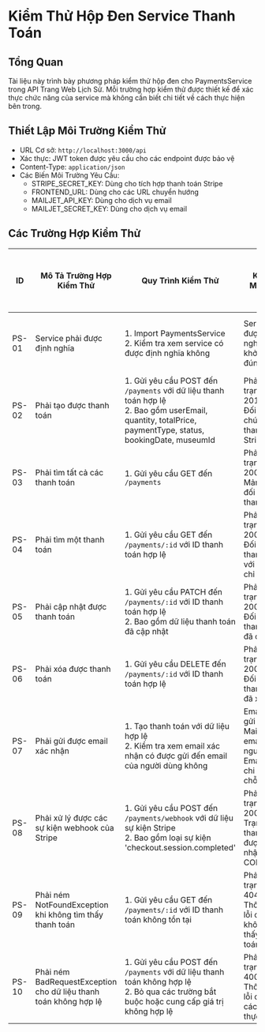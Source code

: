 # Kiểm Thử Hộp Đen Service Thanh Toán

## Tổng Quan
Tài liệu này trình bày phương pháp kiểm thử hộp đen cho PaymentsService trong API Trang Web Lịch Sử. Mỗi trường hợp kiểm thử được thiết kế để xác thực chức năng của service mà không cần biết chi tiết về cách thực hiện bên trong.

## Thiết Lập Môi Trường Kiểm Thử
- URL Cơ sở: `http://localhost:3000/api`
- Xác thực: JWT token được yêu cầu cho các endpoint được bảo vệ
- Content-Type: `application/json`
- Các Biến Môi Trường Yêu Cầu:
  - STRIPE_SECRET_KEY: Dùng cho tích hợp thanh toán Stripe
  - FRONTEND_URL: Dùng cho các URL chuyển hướng
  - MAILJET_API_KEY: Dùng cho dịch vụ email
  - MAILJET_SECRET_KEY: Dùng cho dịch vụ email

## Các Trường Hợp Kiểm Thử

| ID | Mô Tả Trường Hợp Kiểm Thử | Quy Trình Kiểm Thử | Kết Quả Mong Đợi | Phụ Thuộc Giữa Các Trường Hợp | Kết Quả | Ngày Kiểm Thử | Ghi Chú |
|----|----------------------|---------------------|-----------------|---------------------------|--------|-----------|------|
| PS-01 | Service phải được định nghĩa | 1. Import PaymentsService<br>2. Kiểm tra xem service có được định nghĩa không | Service phải được định nghĩa và khởi tạo đúng | Không | | | Xác thực cơ bản sự tồn tại của service |
| PS-02 | Phải tạo được thanh toán | 1. Gửi yêu cầu POST đến `/payments` với dữ liệu thanh toán hợp lệ<br>2. Bao gồm userEmail, quantity, totalPrice, paymentType, status, bookingDate, museumId | Phản hồi với trạng thái 201<br>Đối tượng chứa URL thanh toán Stripe | Không | | | Yêu cầu tích hợp Stripe hợp lệ |
| PS-03 | Phải tìm tất cả các thanh toán | 1. Gửi yêu cầu GET đến `/payments` | Phản hồi với trạng thái 200<br>Mảng các đối tượng thanh toán | PS-02 | | | |
| PS-04 | Phải tìm một thanh toán | 1. Gửi yêu cầu GET đến `/payments/:id` với ID thanh toán hợp lệ | Phản hồi với trạng thái 200<br>Đối tượng thanh toán với ID được chỉ định | PS-02 | | | |
| PS-05 | Phải cập nhật được thanh toán | 1. Gửi yêu cầu PATCH đến `/payments/:id` với ID thanh toán hợp lệ<br>2. Bao gồm dữ liệu thanh toán đã cập nhật | Phản hồi với trạng thái 200<br>Đối tượng thanh toán đã cập nhật | PS-02 | | | |
| PS-06 | Phải xóa được thanh toán | 1. Gửi yêu cầu DELETE đến `/payments/:id` với ID thanh toán hợp lệ | Phản hồi với trạng thái 200<br>Đối tượng thanh toán đã xóa | PS-02 | | | |
| PS-07 | Phải gửi được email xác nhận | 1. Tạo thanh toán với dữ liệu hợp lệ<br>2. Kiểm tra xem email xác nhận có được gửi đến email của người dùng không | Email được gửi qua Mailjet đến email của người dùng<br>Email chứa chi tiết đặt chỗ | PS-02 | | | Sử dụng Mailjet thay vì AWS SES |
| PS-08 | Phải xử lý được các sự kiện webhook của Stripe | 1. Gửi yêu cầu POST đến `/payments/webhook` với dữ liệu sự kiện Stripe<br>2. Bao gồm loại sự kiện 'checkout.session.completed' | Phản hồi với trạng thái 200<br>Trạng thái thanh toán được cập nhật thành COMPLETED | PS-02 | | | |
| PS-09 | Phải ném NotFoundException khi không tìm thấy thanh toán | 1. Gửi yêu cầu GET đến `/payments/:id` với ID thanh toán không tồn tại | Phản hồi với trạng thái 404<br>Thông báo lỗi cho biết không tìm thấy thanh toán | Không | | | |
| PS-10 | Phải ném BadRequestException cho dữ liệu thanh toán không hợp lệ | 1. Gửi yêu cầu POST đến `/payments` với dữ liệu thanh toán không hợp lệ<br>2. Bỏ qua các trường bắt buộc hoặc cung cấp giá trị không hợp lệ | Phản hồi với trạng thái 400<br>Thông báo lỗi cho biết các lỗi xác thực | Không | | | |
